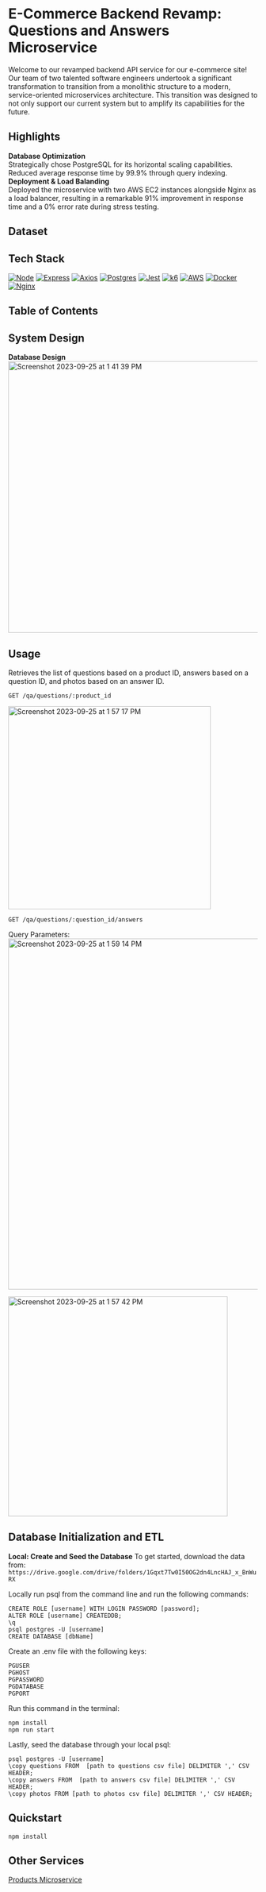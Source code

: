 # E-Commerce Backend Revamp: Questions and Answers Microservice

Welcome to our revamped backend API service for our e-commerce site! Our team of two talented software engineers undertook a significant transformation to transition from a monolithic structure to a modern, service-oriented microservices architecture. This transition was designed to not only support our current system but to amplify its capabilities for the future.

## Highlights

**Database Optimization**  
Strategically chose PostgreSQL for its horizontal scaling capabilities. Reduced average response time by 99.9% through query indexing.  
**Deployment & Load Balanding**  
Deployed the microservice with two AWS EC2 instances alongside Nginx as a load balancer, resulting in a remarkable 91% improvement in response time and a 0% error rate during stress testing.

## Dataset

## Tech Stack
[![Node][Node.js]][Node-url]
[![Express][Express.js]][Express-url]
[![Axios][Axios.js]][Axios-url]
[![Postgres][Postgres.js]][Postgres-url]
[![Jest][Jest.js]][Jest-url]
[![k6][k6.js]][k6-url]
[![AWS][AWS.js]][AWS-url]
[![Docker][Docker.js]][Docker-url]
[![Nginx][Nginx.js]][Nginx-url]

## Table of Contents

## System Design
**Database Design**  
<img width="547" alt="Screenshot 2023-09-25 at 1 41 39 PM" src="https://github.com/alisabondar/QA-service/assets/126842393/8bc35569-636d-46cf-8c24-539fd6f98b33">

## Usage
Retrieves the list of questions based on a product ID, answers based on a question ID, and photos based on an answer ID.
```
GET /qa/questions/:product_id
```
<img width="409" alt="Screenshot 2023-09-25 at 1 57 17 PM" src="https://github.com/alisabondar/QA-service/assets/126842393/d3be1b4d-6666-42ef-8d83-27738133f61a">

```
GET /qa/questions/:question_id/answers
```
Query Parameters:
<img width="707" alt="Screenshot 2023-09-25 at 1 59 14 PM" src="https://github.com/alisabondar/QA-service/assets/126842393/572f8607-1a80-4480-bab4-491cc3ec7a80">

<img width="443" alt="Screenshot 2023-09-25 at 1 57 42 PM" src="https://github.com/alisabondar/QA-service/assets/126842393/4dff0dec-7b9b-4dc3-9436-3a343820070e">

## Database Initialization and ETL
**Local: Create and Seed the Database**
To get started, download the data from: ```https://drive.google.com/drive/folders/1Gqxt7Tw0I50OG2dn4LncHAJ_x_BnWuRX```

Locally run psql from the command line and run the following commands:
```
CREATE ROLE [username] WITH LOGIN PASSWORD [password];
ALTER ROLE [username] CREATEDDB;  
\q  
psql postgres -U [username]  
CREATE DATABASE [dbName]  
```

Create an .env file with the following keys:  
```
PGUSER  
PGHOST  
PGPASSWORD  
PGDATABASE  
PGPORT  
```

Run this command in the terminal:
```
npm install
npm run start
```

Lastly, seed the database through your local psql:  
```  
psql postgres -U [username]  
\copy questions FROM  [path to questions csv file] DELIMITER ',' CSV HEADER;  
\copy answers FROM  [path to answers csv file] DELIMITER ',' CSV HEADER;  
\copy photos FROM [path to photos csv file] DELIMITER ',' CSV HEADER;  
```  

## Quickstart
```
npm install
```

## Other Services
[Products Microservice](https://github.com/MachuPixel/sdc-overview-api#-db-initialization-and-etl-queries-in-postgres)


[Node.js]: https://img.shields.io/badge/Node.js-339933.svg?style=for-the-badge&logo=nodedotjs&logoColor=white
[Node-url]: https://nodejs.org/en
[Jest.js]: https://img.shields.io/badge/Jest-C21325.svg?style=for-the-badge&logo=Jest&logoColor=white
[Jest-url]: https://jestjs.io/
[Axios.js]: https://img.shields.io/badge/Axios-5A29E4.svg?style=for-the-badge&logo=Axios&logoColor=white
[Axios-url]: https://axios-http.com/docs/intro
[Express.js]: https://img.shields.io/badge/Express-000000.svg?style=for-the-badge&logo=Express&logoColor=white
[Express-url]: https://expressjs.com/
[AWS.js]: https://img.shields.io/badge/Amazon%20AWS-232F3E.svg?style=for-the-badge&logo=Amazon-AWS&logoColor=white
[AWS-url]: https://aws.amazon.com/
[Postgres.js]: https://img.shields.io/badge/PostgreSQL-4169E1.svg?style=for-the-badge&logo=PostgreSQL&logoColor=white
[Postgres-url]: https://www.postgresql.org/
[k6.js]: https://img.shields.io/badge/k6-7D64FF.svg?style=for-the-badge&logo=k6&logoColor=white
[k6-url]: https://k6.io/
[Docker.js]: https://img.shields.io/badge/Docker-2496ED.svg?style=for-the-badge&logo=Docker&logoColor=white
[Docker-url]: https://www.docker.com/
[Nginx.js]: https://img.shields.io/badge/NGINX-009639.svg?style=for-the-badge&logo=NGINX&logoColor=white
[Nginx-url]: https://www.nginx.com/
